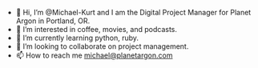 - 👋 Hi, I’m @Michael-Kurt and I am the Digital Project Manager for Planet Argon in Portland, OR.
- 👀 I’m interested in coffee, movies, and podcasts.
- 🌱 I’m currently learning python, ruby.
- 💞️ I’m looking to collaborate on project management.
- 📫 How to reach me michael@planetargon.com

<!---
Michael-Kurt/Michael-Kurt is a ✨ special ✨ repository because its `README.md` (this file) appears on your GitHub profile.
You can click the Preview link to take a look at your changes.
--->
